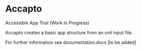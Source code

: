 # Accapto
Accessible App Tool (Work In Progress)

Accapto creates a basic app structure from an xml input file. 

For further information see documentation.docx [to be added]
